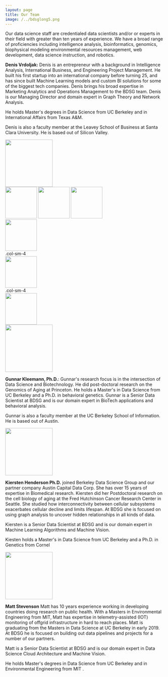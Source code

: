 ```yaml
---
layout: page
title: Our Team
image: /../bdsglong5.png
---
```


Our data science staff are credentialed data scientists and/or or experts in their field with greater than ten years of experience. We have a broad range of proficiencies including intelligence analysis, bioinformatics, genomics,  biophysical modeling environmental resources management, web development, data science instruction, and robotics. 

<div class="row">
  <div class="col-md-8" markdown="1">

**Denis Vrdoljak:** Denis is an entrepreneur with a background in Intelligence Analysis, International Business, and Engineering Project Management. He built his first startup into an international company before turning 25, and has since built Machine Learning models and custom BI solutions for some of the biggest tech companies. Denis brings his broad expertise in Marketing Analytics and Operations Management to the BDSG team. Denis is our Managing Director and domain expert in Graph Theory and Network Analysis.

He holds Master's degrees in  Data Science from UC Berkeley and in International Affairs from Texas A&M. 

Denis is also a faculty member at the Leavey School of Business at Santa Clara University. He is based out of Silicon Valley.


</div>
  <div class="col-md-4" markdown="1">
  <img height="150px" class="center-block" src="../img/DVrdoljak.jpg">
  </div>
</div> 



</div>
  <div class="col-md-4" markdown="1">
  <img height="100px" class="left-block" src="../img/DVrdoljak.jpg">
    <img height="100px" class="center-block" src="../img/DVrdoljak.jpg">
        <img height="100px" class="right-block" src="../img/DVrdoljak.jpg">
  </div>
</div>
  
  
</div>
  <div class="col-md-4" markdown="1">
  <img height="100px" class="left-block" src="../img/DVrdoljak.jpg">
    <div class="col-sm-4">.col-sm-4</div>
    <img height="100px" class="center-block" src="../img/DVrdoljak.jpg">
      <div class="col-sm-4">.col-sm-4</div>
        <img height="100px" class="right-block" src="../img/DVrdoljak.jpg">
  </div>
</div>  
 



</div>
  <div class="col-md-4" markdown="1">
  <img height="150px" class="center-block" src="../img/GKleemann.jpg">
  </div>
</div> 


**Gunnar Kleemann, Ph.D.**: Gunnar's research focus is in the intersection of Data Science and Biotechnology. He did post-doctoral research on the Genomics of Aging at Princeton. He holds a Master's in Data Science from UC Berkeley and a Ph.D. in behavioral genetics. Gunnar is a Senior Data Scientist at BDSG and is our domain expert in BioTech applications and behavioral analysis.

Gunnar is also a faculty member at the UC Berkeley School of Information. He is based out of Austin.


</div>
  <div class="col-md-4" markdown="1">
  <img height="150px" class="center-block" src="../img/kiersten_orig.jpg">
  </div>
</div> 


**Kiersten Henderson Ph.D.** joined Berkeley Data Science Group and our partner company Austin Capital Data Corp.  She has over 15 years of expertise in Biomedical research.  Kiersten did her Postdoctoral research on the cell biology of aging at the Fred Hutchinson Cancer Research Center in Seattle.  She studied how interconnectivity between cellular subsystems exacerbates cellular decline and limits lifespan. At BDSG she is focused on using graph analysis to uncover hidden relationships in all kinds of data. 

Kiersten is a Senior Data Scientist at BDSG and is our domain expert in Machine Learning Algorithms and Machine Vision.

Kiesten holds a Master's in Data Science from UC Berkeley and a Ph.D. in Genetics from Cornel



</div>
  <div class="col-md-4" markdown="1">
  <img height="150px" class="center-block" src="../img/matt_orig.jpg">
  </div>
</div> 


**Matt Stevenson**  Matt has 10 years experience  working in developing countries doing research on public health.  With a Masters in Environmental Engineering from MIT, Matt has expertise in telemetry-assisted (IOT) monitoring of offgrid infrastructure in hard to reach places. Matt is graduating from the Masters in Data Science at UC Berkeley in early 2019.  At BDSG he is focused on building out data pipelines and projects for a number of our partners. 

Matt is a Senior Data Scientist at BDSG and is our domain expert in Data Science Cloud Architecture and Machine Vision.

He holds Master's degrees in  Data Science from UC Berkeley and in Environmental Engineering from MIT .


